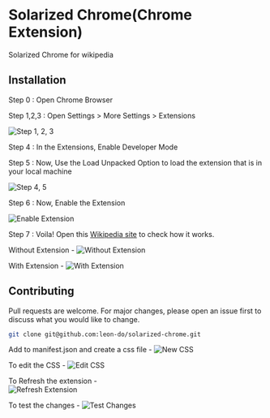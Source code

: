 # Solarized Chrome(Chrome Extension)

Solarized Chrome for wikipedia 

## Installation

Step 0 :
 Open Chrome Browser

Step 1,2,3 :
 Open Settings > More Settings > Extensions

![Step 1, 2, 3](https://imgur.com/yx7OkoR.png)

Step 4 :
In the Extensions, Enable Developer Mode

Step 5 :
Now, Use the Load Unpacked Option to load the extension that is in your local machine

![Step 4, 5](https://imgur.com/L0D7Oj6.png)

Step 6 : 
Now, Enable the Extension

![Enable Extension](https://imgur.com/Jrt30gj.png)

Step 7 :
Voila!
Open this 
[Wikipedia site](https://en.wikipedia.org/wiki/Solarized_(color_scheme))
to check how it works.

Without Extension -
![Without Extension](https://imgur.com/F8MfLwT.png)

With Extension - 
![With Extension](https://imgur.com/L5zAHlj.png)

## Contributing
Pull requests are welcome. For major changes, please open an issue first to discuss what you would like to change.

```bash
git clone git@github.com:leon-do/solarized-chrome.git
```

Add to manifest.json and create a css file - 
![New CSS](https://imgur.com/0nNkrHn.png)

To edit the CSS - 
![Edit CSS](https://imgur.com/QsaFfGR.png)

To Refresh the extension -<br>
![Refresh Extension](https://imgur.com/bjcePGR.png)

To test the changes - 
![Test Changes](https://imgur.com/D82aTct.png)
